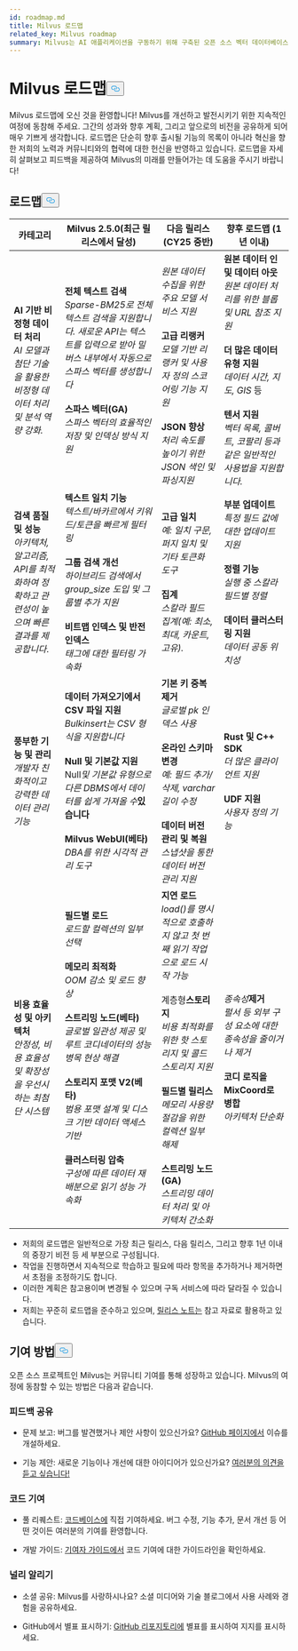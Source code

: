 ```yaml
---
id: roadmap.md
title: Milvus 로드맵
related_key: Milvus roadmap
summary: Milvus는 AI 애플리케이션을 구동하기 위해 구축된 오픈 소스 벡터 데이터베이스입니다. 개발 로드맵은 다음과 같습니다.
---
```

<h1 id="Milvus-Roadmap" class="common-anchor-header">Milvus 로드맵<button data-href="#Milvus-Roadmap" class="anchor-icon" translate="no">
      <svg translate="no"
        aria-hidden="true"
        focusable="false"
        height="20"
        version="1.1"
        viewBox="0 0 16 16"
        width="16"
      >
        <path
          fill="#0092E4"
          fill-rule="evenodd"
          d="M4 9h1v1H4c-1.5 0-3-1.69-3-3.5S2.55 3 4 3h4c1.45 0 3 1.69 3 3.5 0 1.41-.91 2.72-2 3.25V8.59c.58-.45 1-1.27 1-2.09C10 5.22 8.98 4 8 4H4c-.98 0-2 1.22-2 2.5S3 9 4 9zm9-3h-1v1h1c1 0 2 1.22 2 2.5S13.98 12 13 12H9c-.98 0-2-1.22-2-2.5 0-.83.42-1.64 1-2.09V6.25c-1.09.53-2 1.84-2 3.25C6 11.31 7.55 13 9 13h4c1.45 0 3-1.69 3-3.5S14.5 6 13 6z"
        ></path>
      </svg>
    </button></h1><p>Milvus 로드맵에 오신 것을 환영합니다! Milvus를 개선하고 발전시키기 위한 지속적인 여정에 동참해 주세요. 그간의 성과와 향후 계획, 그리고 앞으로의 비전을 공유하게 되어 매우 기쁘게 생각합니다. 로드맵은 단순히 향후 출시될 기능의 목록이 아니라 혁신을 향한 저희의 노력과 커뮤니티와의 협력에 대한 헌신을 반영하고 있습니다. 로드맵을 자세히 살펴보고 피드백을 제공하여 Milvus의 미래를 만들어가는 데 도움을 주시기 바랍니다!</p>
<h2 id="Roadmap" class="common-anchor-header">로드맵<button data-href="#Roadmap" class="anchor-icon" translate="no">
      <svg translate="no"
        aria-hidden="true"
        focusable="false"
        height="20"
        version="1.1"
        viewBox="0 0 16 16"
        width="16"
      >
        <path
          fill="#0092E4"
          fill-rule="evenodd"
          d="M4 9h1v1H4c-1.5 0-3-1.69-3-3.5S2.55 3 4 3h4c1.45 0 3 1.69 3 3.5 0 1.41-.91 2.72-2 3.25V8.59c.58-.45 1-1.27 1-2.09C10 5.22 8.98 4 8 4H4c-.98 0-2 1.22-2 2.5S3 9 4 9zm9-3h-1v1h1c1 0 2 1.22 2 2.5S13.98 12 13 12H9c-.98 0-2-1.22-2-2.5 0-.83.42-1.64 1-2.09V6.25c-1.09.53-2 1.84-2 3.25C6 11.31 7.55 13 9 13h4c1.45 0 3-1.69 3-3.5S14.5 6 13 6z"
        ></path>
      </svg>
    </button></h2><table>
    <thead>
        <tr>
            <th>카테고리</th>
            <th>Milvus 2.5.0(최근 릴리스에서 달성)</th>
            <th>다음 릴리스(CY25 중반)</th>
            <th>향후 로드맵 (1년 이내)</th>
        </tr>
    </thead>
    <tbody>
        <tr>
            <td><strong>AI 기반 비정형 데이터 처리</strong><br/><i>AI 모델과 첨단 기술을 활용한 비정형 데이터 처리 및 분석 역량 강화.</i></td>
            <td><strong>전체 텍스트 검색</strong><br/><i>Sparse-BM25로 전체 텍스트 검색을 지원합니다. 새로운 API는 텍스트를 입력으로 받아 밀버스 내부에서 자동으로 스파스 벡터를 생성합니다</i><br/><br/><strong>스파스 벡터(GA)</strong><br/><i>스파스 벡터의 효율적인 저장 및 인덱싱 방식 지원</i><br/></td>
            <td><br/><i>원본 데이터 수집을 위한 주요 모델 서비스 지원</i><br/><br/><strong>고급 리랭커</strong><br/><i>모델 기반 리랭커 및 사용자 정의 스코어링 기능 지원</i><br/><br/><strong>JSON 향상</strong><br/><i>처리 속도를 높이기 위한 JSON 색인 및 파싱</i><i>지원</i></td>
            <td><strong>원본 데이터 인 및 데이터 아웃</strong><br/><i>원본 데이터 처리를 위한 블롭 및 URL 참조 지원</i><br/><br/><strong>더 많은 데이터 유형 지원</strong><br/><i>데이터 시간, 지도, GIS</i> 등<br/><br/><strong>텐서 지원</strong><br/><i>벡터 목록, 콜버트, 코팔리 등과 같은 일반적인 사용법을 지원합니다.</i></td>
        </tr>
        <tr>
            <td><strong>검색 품질 및 성능</strong><br/><i>아키텍처, 알고리즘, API를 최적화하여 정확하고 관련성이 높으며 빠른 결과를 제공합니다</i>.</td>
            <td><strong>텍스트 일치 기능</strong><br/><i>텍스트/바카르에서 키워드/토큰을 빠르게 필터링</i><br/><br/><strong>그룹 검색 개선</strong><br/><i>하이브리드 검색에서 group_size 도입 및 그룹별 추가 지원</i><br/><br/><strong>비트맵 인덱스 및 반전 인덱스</strong><br/><i>태그에 대한 필터링 가속화</i></td>
            <td><strong>고급 일치</strong><br/><i>예: 일치 구문, 퍼지 일치 및 기타 토큰화 도구</i><br/><br/><strong>집계</strong><br/><i>스칼라 필드 집계(예: 최소, 최대, 카운트, 고유).</i><br/></td>
            <td><strong>부분 업데이트</strong><br/><i>특정 필드 값에 대한 업데이트 지원</i><br/><br/><strong>정렬 기능</strong><br/><i>실행 중 스칼라 필드별 정렬</i><br/><br/><strong>데이터 클러스터링 지원</strong><br/><i>데이터 공동 위치성</i></td>
        </tr>
        <tr>
            <td><strong>풍부한 기능 및 관리</strong><br/><i>개발자 친화적이고 강력한 데이터 관리 기능</i></td>
            <td><strong>데이터 가져오기에서 CSV 파일 지원</strong><br/><i>Bulkinsert는 CSV 형식을 지원합니다</i><br/><br/><strong>Null 및 기본값 지원</strong><br/> Null<i>및 기본값 유형으로 다른 DBMS에서 데이터를 쉽게 가져올 수</i><strong>있습니다</strong><br/><br/><strong>Milvus WebUI(베타)</strong><br/><i>DBA를 위한 시각적 관리 도구</i></td>
            <td><strong>기본 키 중복 제거</strong><br/><i>글로벌 pk 인덱스 사용</i><br/><br/><strong>온라인 스키마 변경</strong><br/><i>예: 필드 추가/삭제, varchar 길이 수정</i><br/><br/><strong>데이터 버전 관리 및 복원</strong><br/><i>스냅샷을 통한 데이터 버전 관리 지원</i></td>
            <td><strong>Rust 및 C++ SDK</strong><br/><i>더 많은 클라이언트 지원</i><br/><br/><strong>UDF 지원 </strong><br/><i>사용자 정의 기능</i></td>
        </tr>
        <tr>
            <td><strong>비용 효율성 및 아키텍처</strong><br/><i>안정성, 비용 효율성 및 확장성을 우선시하는 최첨단 시스템 </i></td>
            <td><strong>필드별 로드</strong><br/><i>로드할 컬렉션의 일부 선택</i><br/><br/><strong>메모리 최적화</strong><br/><i>OOM 감소 및 로드 향상</i><br/><br/><strong>스트리밍 노드(베타)</strong><br/><i>글로벌 일관성 제공 및 루트 코디네이터의 성능 병목 현상 해결</i><br/><br/><strong>스토리지 포맷 V2(베타)</strong><br/><i>범용 포맷 설계 및 디스크 기반 데이터 액세스 기반</i><br/><br/><strong>클러스터링 압축</strong><br/><i>구성에 따른 데이터 재배분으로 읽기 성능 가속화</i></td>
            <td><strong>지연 로드</strong><br/><i>load()를 명시적으로 호출하지 않고 첫 번째 읽기 작업으로 로드 시작 가능</i><br/><br/> 계층형<strong>스토리지</strong><br/><i>비용 최적화를 위한 핫 스토리지 및 콜드 스토리지 지원</i><br/><br/><strong>필드별 릴리스</strong><br/><i>메모리 사용량 절감을 위한 컬렉션 일부 해제</i><br/><br/><strong>스트리밍 노드(GA)</strong><br/><i>스트리밍 데이터 처리 및 아키텍처 간소화</i></td>
            <td><i>종속성</i><strong>제거</strong><br/><i>펄서 등 외부 구성 요소에 대한 종속성을 줄이거나 제거</i><br/><br/><strong>코디 로직을 MixCoord로 병합</strong><br/><i>아키텍처 단순화</i></td>
        </tr>
    </tbody>
</table>
<ul>
<li>저희의 로드맵은 일반적으로 가장 최근 릴리스, 다음 릴리스, 그리고 향후 1년 이내의 중장기 비전 등 세 부분으로 구성됩니다.</li>
<li>작업을 진행하면서 지속적으로 학습하고 필요에 따라 항목을 추가하거나 제거하면서 초점을 조정하기도 합니다.</li>
<li>이러한 계획은 참고용이며 변경될 수 있으며 구독 서비스에 따라 달라질 수 있습니다.</li>
<li>저희는 꾸준히 로드맵을 준수하고 있으며, <a href="/docs/ko/release_notes.md">릴리스 노트는</a> 참고 자료로 활용하고 있습니다.</li>
</ul>
<h2 id="How-to-contribute" class="common-anchor-header">기여 방법<button data-href="#How-to-contribute" class="anchor-icon" translate="no">
      <svg translate="no"
        aria-hidden="true"
        focusable="false"
        height="20"
        version="1.1"
        viewBox="0 0 16 16"
        width="16"
      >
        <path
          fill="#0092E4"
          fill-rule="evenodd"
          d="M4 9h1v1H4c-1.5 0-3-1.69-3-3.5S2.55 3 4 3h4c1.45 0 3 1.69 3 3.5 0 1.41-.91 2.72-2 3.25V8.59c.58-.45 1-1.27 1-2.09C10 5.22 8.98 4 8 4H4c-.98 0-2 1.22-2 2.5S3 9 4 9zm9-3h-1v1h1c1 0 2 1.22 2 2.5S13.98 12 13 12H9c-.98 0-2-1.22-2-2.5 0-.83.42-1.64 1-2.09V6.25c-1.09.53-2 1.84-2 3.25C6 11.31 7.55 13 9 13h4c1.45 0 3-1.69 3-3.5S14.5 6 13 6z"
        ></path>
      </svg>
    </button></h2><p>오픈 소스 프로젝트인 Milvus는 커뮤니티 기여를 통해 성장하고 있습니다. Milvus의 여정에 동참할 수 있는 방법은 다음과 같습니다.</p>
<h3 id="Share-feedback" class="common-anchor-header">피드백 공유</h3><ul>
<li><p>문제 보고: 버그를 발견했거나 제안 사항이 있으신가요? <a href="https://github.com/milvus-io/milvus/issues">GitHub 페이지에서</a> 이슈를 개설하세요.</p></li>
<li><p>기능 제안: 새로운 기능이나 개선에 대한 아이디어가 있으신가요? <a href="https://github.com/milvus-io/milvus/discussions">여러분의 의견을 듣고 싶습니다!</a></p></li>
</ul>
<h3 id="Code-contributions" class="common-anchor-header">코드 기여</h3><ul>
<li><p>풀 리퀘스트: <a href="https://github.com/milvus-io/milvus/pulls">코드베이스에</a> 직접 기여하세요. 버그 수정, 기능 추가, 문서 개선 등 어떤 것이든 여러분의 기여를 환영합니다.</p></li>
<li><p>개발 가이드: <a href="https://github.com/milvus-io/milvus/blob/82915a9630ab0ff40d7891b97c367ede5726ff7c/CONTRIBUTING.md">기여자 가이드에서</a> 코드 기여에 대한 가이드라인을 확인하세요.</p></li>
</ul>
<h3 id="Spread-the-word" class="common-anchor-header">널리 알리기</h3><ul>
<li><p>소셜 공유: Milvus를 사랑하시나요? 소셜 미디어와 기술 블로그에서 사용 사례와 경험을 공유하세요.</p></li>
<li><p>GitHub에서 별표 표시하기: <a href="https://github.com/milvus-io/milvus">GitHub 리포지토리에</a> 별표를 표시하여 지지를 표시하세요.</p></li>
</ul>
